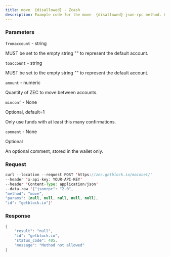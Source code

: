 ```yaml
---
title: move  {disallowed} - Zcash
description: Example code for the move  {disallowed} json-rpc method. Сomplete guide on how to use move  {disallowed} json-rpc in GetBlock.io Web3 documentation.
---
```


### Parameters


`fromaccount` - string

MUST be set to the empty string "" to represent the default account.

`toaccount` - string

MUST be set to the empty string "" to represent the default account.

`amount` - numeric

Quantity of ZEC to move between accounts.

`minconf` - None

Optional, default=1

Only use funds with at least this many confirmations.

`comment` - None

Optional

An optional comment, stored in the wallet only.

### Request

``` java
curl --location --request POST 'https://zec.getblock.io/mainnet/' 
--header 'x-api-key: YOUR-API-KEY' 
--header 'Content-Type: application/json' 
--data-raw '{"jsonrpc": "2.0",
"method": "move",
"params": [null, null, null, null, null],
"id": "getblock.io"}'
```

###  Response

``` java
{
    "result": "null",
    "id": "getblock.io",
    "status_code": 405,
    "message": "Method not allowed"
}
```

